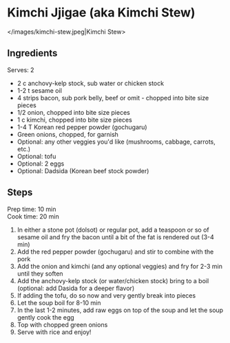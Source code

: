 # Kimchi Jjigae (aka Kimchi Stew)

</images/kimchi-stew.jpeg|Kimchi Stew>

## Ingredients
Serves: 2

* 2 c anchovy-kelp stock, sub water or chicken stock
* 1-2 t sesame oil
* 4 strips bacon, sub pork belly, beef or omit - chopped into bite size pieces
* 1/2 onion, chopped into bite size pieces
* 1 c kimchi, chopped into bite size pieces
* 1-4 T Korean red pepper powder (gochugaru)
* Green onions, chopped, for garnish
* Optional: any other veggies you'd like (mushrooms, cabbage, carrots, etc.)
* Optional: tofu
* Optional: 2 eggs
* Optional: Dadsida (Korean beef stock powder)

## Steps
Prep time: 10 min
<br>
Cook time: 20 min

1. In either a stone pot (dolsot) or regular pot, add a teaspoon or so of sesame oil and fry the bacon until a bit of the fat is rendered out (3-4 min)
2. Add the red pepper powder (gochugaru) and stir to combine with the pork
3. Add the onion and kimchi (and any optional veggies) and fry for 2-3 min until they soften
5. Add the anchovy-kelp stock (or water/chicken stock) bring to a boil (optional: add Dasida for a deeper flavor)
6. If adding the tofu, do so now and very gently break into pieces
7. Let the soup boil for 8-10 min
8. In the last 1-2 minutes, add raw eggs on top of the soup and let the soup gently cook the egg
9. Top with chopped green onions
10. Serve with rice and enjoy!
